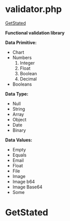 # validator.php

[GetStated](#GetStated)

**Functional validation library**

**Data Primitive:**
- Chart
- Numbers
    1. Integer
    2. Float
    3. Boolean
    4. Decimal
- Booleans

**Data Type:**
- Null
- String
- Array
- Object
- Date
- Binary

**Data Values:** 
- Empty
- Equals
- Email
- Float
- File
- Image
- Image b64
- Image Base64
- Some



# GetStated
